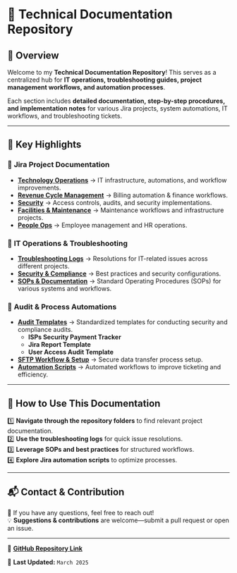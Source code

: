 # 📂 Technical Documentation Repository

## 📌 Overview
Welcome to my **Technical Documentation Repository**! This serves as a centralized hub for **IT operations, troubleshooting guides, project management workflows, and automation processes**. 

Each section includes **detailed documentation, step-by-step procedures, and implementation notes** for various Jira projects, system automations, IT workflows, and troubleshooting tickets.

---

## 🚀 Key Highlights

### 🔹 **Jira Project Documentation**
- **[Technology Operations](https://github.com/SoloBows/Technical-Documentation/tree/main/Jira%20Projects/Technology%20Operations)** → IT infrastructure, automations, and workflow improvements.
- **[Revenue Cycle Management](https://github.com/SoloBows/Technical-Documentation/tree/main/Jira%20Projects/Revenue%20Cycle%20Management)** → Billing automation & finance workflows.
- **[Security](https://github.com/SoloBows/Technical-Documentation/tree/main/Jira%20Projects/Security)** → Access controls, audits, and security implementations.
- **[Facilities & Maintenance](https://github.com/SoloBows/Technical-Documentation/tree/main/Jira%20Projects/Facilities%20&%20Maintenance)** → Maintenance workflows and infrastructure projects.
- **[People Ops](https://github.com/SoloBows/Technical-Documentation/tree/main/Jira%20Projects/People%20Ops)** → Employee management and HR operations.

### 🔹 **IT Operations & Troubleshooting**
- **[Troubleshooting Logs](https://github.com/SoloBows/Technical-Documentation/tree/main/Troubleshooting/Tickets)** → Resolutions for IT-related issues across different projects.
- **[Security & Compliance](https://github.com/SoloBows/Technical-Documentation/tree/main/Jira%20Projects/Security)** → Best practices and security configurations.
- **[SOPs & Documentation](https://github.com/SoloBows/Technical-Documentation/tree/main/SOP)** → Standard Operating Procedures (SOPs) for various systems and workflows.

### 🔹 **Audit & Process Automations**
- **[Audit Templates](https://github.com/SoloBows/Technical-Documentation/tree/main/Audit%20Templates)** → Standardized templates for conducting security and compliance audits.
  - **ISPs Security Payment Tracker**  
  - **Jira Report Template**  
  - **User Access Audit Template**
- **[SFTP Workflow & Setup](https://github.com/SoloBows/Technical-Documentation/tree/main/Jira%20Projects/Technology%20Operations/SFTP)** → Secure data transfer process setup.
- **[Automation Scripts](https://github.com/SoloBows/Technical-Documentation/tree/main/Jira%20Projects/Technology%20Operations/Automation%20Scripts)** → Automated workflows to improve ticketing and efficiency.

---

## 📖 How to Use This Documentation
1️⃣ **Navigate through the repository folders** to find relevant project documentation.  
2️⃣ **Use the troubleshooting logs** for quick issue resolutions.  
3️⃣ **Leverage SOPs and best practices** for structured workflows.  
4️⃣ **Explore Jira automation scripts** to optimize processes.  

---

## 📬 Contact & Contribution
📩 If you have any questions, feel free to reach out!  
💡 **Suggestions & contributions** are welcome—submit a pull request or open an issue.

---

🔗 **[GitHub Repository Link](https://github.com/SoloBows/Technical-Documentation)**  

🚀 **Last Updated:** `March 2025`